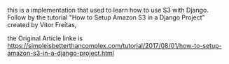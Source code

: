this is a implementation that used to learn how to use S3 with Django. Follow by the tutorial "How to Setup Amazon S3 in a Django Project" created by Vitor Freitas,

the Original Article linke is https://simpleisbetterthancomplex.com/tutorial/2017/08/01/how-to-setup-amazon-s3-in-a-django-project.html
